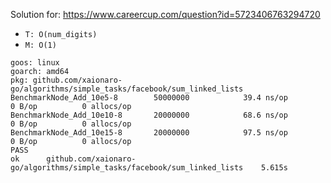 Solution for: https://www.careercup.com/question?id=5723406763294720

* `T: O(num_digits)`
* `M: O(1)`

```
goos: linux
goarch: amd64
pkg: github.com/xaionaro-go/algorithms/simple_tasks/facebook/sum_linked_lists
BenchmarkNode_Add_10e5-8    	50000000	        39.4 ns/op	       0 B/op	       0 allocs/op
BenchmarkNode_Add_10e10-8   	20000000	        68.6 ns/op	       0 B/op	       0 allocs/op
BenchmarkNode_Add_10e15-8   	20000000	        97.5 ns/op	       0 B/op	       0 allocs/op
PASS
ok  	github.com/xaionaro-go/algorithms/simple_tasks/facebook/sum_linked_lists	5.615s
```